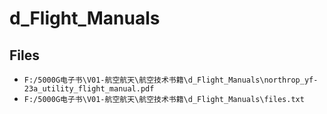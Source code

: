 # d_Flight_Manuals

## Files

- `F:/5000G电子书\V01-航空航天\航空技术书籍\d_Flight_Manuals\northrop_yf-23a_utility_flight_manual.pdf`
- `F:/5000G电子书\V01-航空航天\航空技术书籍\d_Flight_Manuals\files.txt`
